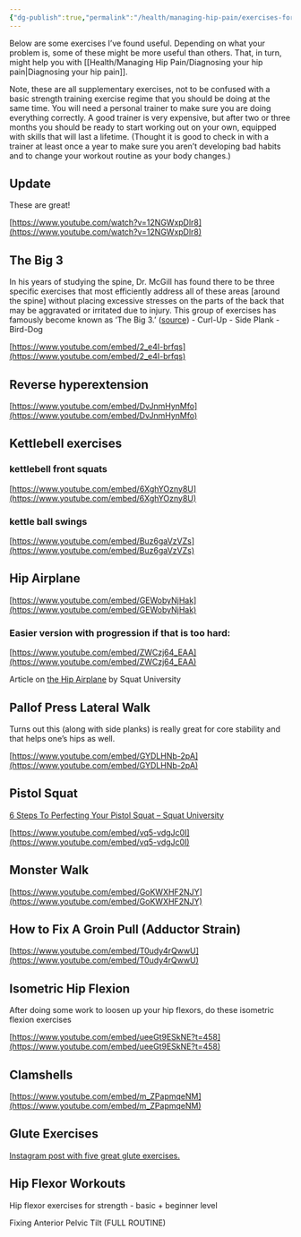 ```yaml
---
{"dg-publish":true,"permalink":"/health/managing-hip-pain/exercises-for-hip-pain/","updated":"2024-03-13T10:54:50.261+08:00"}
---
```


Below are some exercises I’ve found useful. Depending on what your problem is, some of these might be more useful than others. That, in turn, might help you with [[Health/Managing Hip Pain/Diagnosing your hip pain\|Diagnosing your hip pain]].

Note, these are all supplementary exercises, not to be confused with a basic strength training exercise regime that you should be doing at the same time. You will need a personal trainer to make sure you are doing everything correctly. A good trainer is very expensive, but after two or three months you should be ready to start working out on your own, equipped with skills that will last a lifetime. (Thought it is good to check in with a trainer at least once a year to make sure you aren’t developing bad habits and to change your workout routine as your body changes.)

  

## Update

These are great!

[https://www.youtube.com/watch?v=12NGWxpDlr8](https://www.youtube.com/watch?v=12NGWxpDlr8)

  

  

## The Big 3

In his years of studying the spine, Dr. McGill has found there to be three specific exercises that most efficiently address all of these areas [around the spine] without placing excessive stresses on the parts of the back that may be aggravated or irritated due to injury. This group of exercises has famously become known as ‘The Big 3.’ ([source](https://squatuniversity.com/2018/06/21/the-mcgill-big-3-for-core-stability/)) - Curl-Up - Side Plank - Bird-Dog

[https://www.youtube.com/embed/2_e4I-brfqs](https://www.youtube.com/embed/2_e4I-brfqs)

## Reverse hyperextension

[https://www.youtube.com/embed/DvJnmHynMfo](https://www.youtube.com/embed/DvJnmHynMfo)

## Kettlebell exercises

### kettlebell front squats

[https://www.youtube.com/embed/6XghYOzny8U](https://www.youtube.com/embed/6XghYOzny8U)

### kettle ball swings

[https://www.youtube.com/embed/Buz6gaVzVZs](https://www.youtube.com/embed/Buz6gaVzVZs)

## Hip Airplane

[https://www.youtube.com/embed/GEWobyNjHak](https://www.youtube.com/embed/GEWobyNjHak)

### Easier version with progression if that is too hard:

[https://www.youtube.com/embed/ZWCzj64_EAA](https://www.youtube.com/embed/ZWCzj64_EAA)

Article on [the Hip Airplane](https://squatuniversity.com/2018/05/06/the-hip-airplane/) by Squat University

## Pallof Press Lateral Walk

Turns out this (along with side planks) is really great for core stability and that helps one’s hips as well.

[https://www.youtube.com/embed/GYDLHNb-2pA](https://www.youtube.com/embed/GYDLHNb-2pA)

## Pistol Squat

[6 Steps To Perfecting Your Pistol Squat – Squat University](https://squatuniversity.com/2016/06/24/6-steps-to-perfecting-your-pistol-squat/)

[https://www.youtube.com/embed/vq5-vdgJc0I](https://www.youtube.com/embed/vq5-vdgJc0I)

## Monster Walk

[https://www.youtube.com/embed/GoKWXHF2NJY](https://www.youtube.com/embed/GoKWXHF2NJY)

## How to Fix A Groin Pull (Adductor Strain)

[https://www.youtube.com/embed/T0udy4rQwwU](https://www.youtube.com/embed/T0udy4rQwwU)

## Isometric Hip Flexion

After doing some work to loosen up your hip flexors, do these isometric flexion exercises

[https://www.youtube.com/embed/ueeGt9ESkNE?t=458](https://www.youtube.com/embed/ueeGt9ESkNE?t=458)

## Clamshells

[https://www.youtube.com/embed/m_ZPapmqeNM](https://www.youtube.com/embed/m_ZPapmqeNM)

## Glute Exercises

[Instagram post with five great glute exercises.](https://www.instagram.com/reel/CYZRNkRqcu0/?utm_source=ig_embed&amp;utm_campaign=loading)

## Hip Flexor Workouts

Hip flexor exercises for strength - basic + beginner level

Fixing Anterior Pelvic Tilt (FULL ROUTINE)
